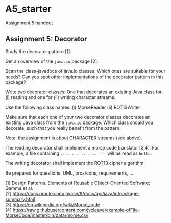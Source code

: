 # A5_starter

Assignment 5 handout

Assignment 5: Decorator
--------------------------------

Study the decorator pattern [1].

Get an overview of the ``java.io`` package [2].

Scan the class-javadocs of java.io classes. Which ones are suitable for your needs?
Can you spot other implementations of the decorator pattern in this package?

Write two decorator classes: One that decorates an existing Java class for 
(i) reading and one for (ii) writing character streams.

Use the following class names:
(i) MorseReader
(ii) ROT13Writer

Make sure that each one of your two decorator classes decorates an existing Java class from the ``java.io`` package. Which class should you decorate, such that you really benefit from the pattern.

Note: the assignment is about CHARACTER streams (see above).

The reading decorator shall implement a morse code translator [3,4]. 
For example, a file containing ``.... . .-.. .-.. ---`` will be read as ``hello``.

The writing decorator shall implement the ROT13 cipher algorithm.



Be prepared for questions: UML, pros/cons, requirements, ...

[1] Design Patterns. Elements of Reusable Object-Oriented Software; Gamma et al.  
[2] https://docs.oracle.com/javase/8/docs/api/java/io/package-summary.html  
[3] https://en.wikipedia.org/wiki/Morse_code  
[4] https://raw.githubusercontent.com/jvcleave/example-ofFile-MorseCode/master/bin/data/morse.csv  
